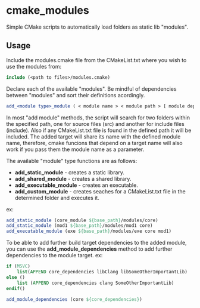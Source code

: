 # cmake_modules
Simple CMake scripts to automatically load folders as static lib "modules".

## Usage

Include the modules.cmake file from the CMakeList.txt where you wish to use the modules from:

```cmake
include (<path to files>/modules.cmake)
```

Declare each of the available "modules". Be mindful of dependencies between "modules" and sort their definitions acordingly.

```cmake
add_<module type>_module ( < module name > < module path > [ module dependencies ... ] )
```

In most "add module" methods, the script will search for two folders within the specified path, one for source files (src) and another for include files (include). Also if any CMakeList.txt file is found in the defined path it will be included.
The added target will share its name with the defined module name, therefore, cmake funcions that depend on a target name will also work if you pass them the module name as a parameter.

The available "module" type functions are as follows:

 - **add_static_module** - creates a static library.
 - **add_shared_module** - creates a shared library.
 - **add_executable_module** - creates an executable.
 - **add_custom_module** - creates seaches for a CMakeList.txt file in the determined folder and executes it.

 ex:
 ```cmake
add_static_module (core_module ${base_path}/modules/core)
add_static_module (mod1 ${base_path}/modules/mod1 core)
add_executable_module (exe ${base_path}/modules/exe core mod1)
 ```

To be able to add further build target dependencies to the added module, you can use the **add_module_dependencies** method to add further dependencies to the module target.
ex:
```cmake
if (MSVC)
	list(APPEND core_dependencies libClang libSomeOtherImportantLib)
else ()
	list (APPEND core_dependencies clang SomeOtherImportantLib)  
endif()

add_module_dependencies (core ${core_dependencies})
```
